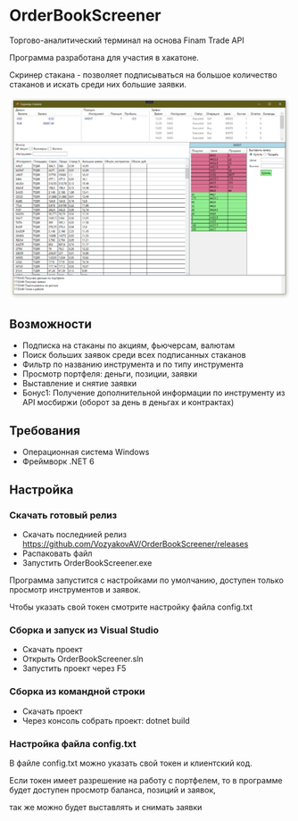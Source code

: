 # OrderBookScreener
Торгово-аналитический терминал на основа Finam Trade API

Программа разработана для участия в хакатоне.

Скринер стакана - позволяет подписываться на большое количество стаканов и искать среди них большие заявки.

<img src="https://github.com/VozyakovAV/OrderBookScreener/blob/main/ReadmeResources/main.png" />

## Возможности
- Подписка на стаканы по акциям, фьючерсам, валютам
- Поиск больших заявок среди всех подписанных стаканов
- Фильтр по названию инструмента и по типу инструмента
- Просмотр портфеля: деньги, позиции, заявки
- Выставление и снятие заявки
- Бонус1: Получение дополнительной информации по инструменту из API мосбиржи (оборот за день в деньгах и контрактах)

## Требования
- Операционная система Windows
- Фреймворк .NET 6

## Настройка
### Скачать готовый релиз
- Скачать последнией релиз https://github.com/VozyakovAV/OrderBookScreener/releases
- Распаковать файл
- Запустить OrderBookScreener.exe

Программа запустится с настройками по умолчанию, доступен только просмотр инструментов и заявок.

Чтобы указать свой токен смотрите настройку файла config.txt


### Сборка и запуск из Visual Studio
- Скачать проект
- Открыть OrderBookScreener.sln
- Запустить проект через F5

### Сборка из командной строки
- Скачать проект
- Через консоль собрать проект: dotnet build

### Настройка файла config.txt
В файле config.txt можно указать свой токен и клиентский код.

Если токен имеет разрешение на работу с портфелем, то в программе будет доступен просмотр баланса, позиций и заявок,

так же можно будет выставлять и снимать заявки
